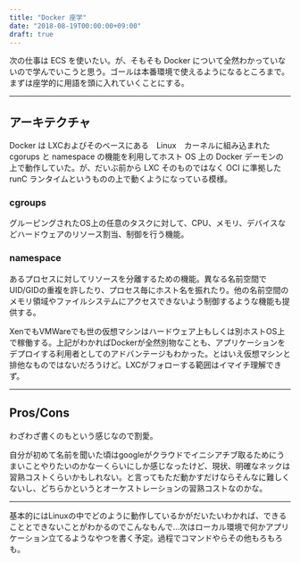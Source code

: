 ```yaml
---
title: "Docker 座学"
date: "2018-08-19T00:00:00+09:00"
draft: true
---
```


次の仕事は ECS を使いたい。が、そもそも Docker について全然わかっていないので学んでいこうと思う。ゴールは本番環境で使えるようになるところまで。まずは座学的に用語を頭に入れていくことにする。





----

## アーキテクチャ

Docker は LXCおよびそのベースにある　Linux　カーネルに組み込まれた cgorups と namespace の機能を利用してホスト OS 上の Docker デーモンの上で動作していた。が、だいぶ前から LXC そのものではなく OCI に準拠した runC ランタイムというものの上で動くようになっている模様。

### cgroups

グルーピングされたOS上の任意のタスクに対して、CPU、メモリ、デバイスなどハードウェアのリソース割当、制御を行う機能。

### namespace

あるプロセスに対してリソースを分離するための機能。異なる名前空間でUID/GIDの重複を許したり、プロセス毎にホスト名を振れたり。他の名前空間のメモリ領域やファイルシステムにアクセスできないよう制御するような機能も提供する。

XenでもVMWareでも世の仮想マシンはハードウェア上もしくは別ホストOS上で稼働する。上記がわかればDockerが全然別物なことも、アプリケーションをデプロイする利用者としてのアドバンテージもわかった。とはいえ仮想マシンと排他なものではないだろうけど。LXCがフォローする範囲はイマイチ理解できず。

----

## Pros/Cons

わざわざ書くのもという感じなので割愛。

自分が初めて名前を聞いた頃はgoogleがクラウドでイニシアチブ取るためにうまいことやりたいのかなーくらいにしか感じなったけど、現状、明確なネックは習熟コストくらいかもしれない。と言ってもただ動かすだけならそんなに難しくないし、どちらかというとオーケストレーションの習熟コストなのかな。

----

基本的にはLinuxの中でどのように動作しているかがだいたいわかれば、できることとできないことがわかるのでこんなもんで...次はローカル環境で何かアプリケーション立てるようなやつを書く予定。過程でコマンドやらその他もろもろも。
